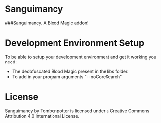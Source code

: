 Sanguimancy
=============

###Sanguimancy. A Blood Magic addon!

# Development Environment Setup
To be able to setup your development environment and get it working you need:
* The deobfuscated Blood Magic present in the libs folder.
* To add in your program arguments "--noCoreSearch"

# License
Sanguimancy by Tombenpotter is licensed under a Creative Commons Attribution 4.0 International License.
